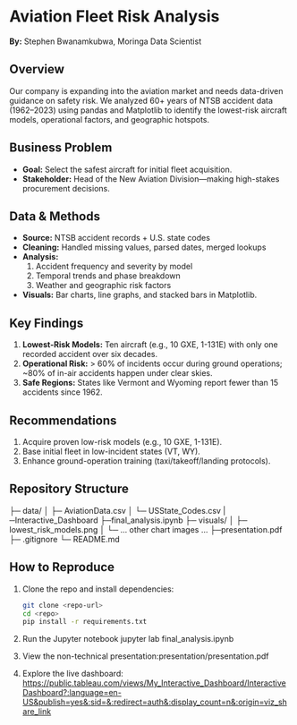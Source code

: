 # Aviation Fleet Risk Analysis

**By:** Stephen Bwanamkubwa, Moringa Data Scientist

## Overview  
Our company is expanding into the aviation market and needs data-driven guidance on safety risk. We analyzed 60+ years of NTSB accident data (1962–2023) using pandas and Matplotlib to identify the lowest-risk aircraft models, operational factors, and geographic hotspots.

## Business Problem  
- **Goal:** Select the safest aircraft for initial fleet acquisition.  
- **Stakeholder:** Head of the New Aviation Division—making high-stakes procurement decisions.

## Data & Methods  
- **Source:** NTSB accident records + U.S. state codes  
- **Cleaning:** Handled missing values, parsed dates, merged lookups  
- **Analysis:**  
  1. Accident frequency and severity by model  
  2. Temporal trends and phase breakdown  
  3. Weather and geographic risk factors  
- **Visuals:** Bar charts, line graphs, and stacked bars in Matplotlib.

## Key Findings  
1. **Lowest-Risk Models:** Ten aircraft (e.g., 10 GXE, 1-131E) with only one recorded accident over six decades.  
2. **Operational Risk:** > 60% of incidents occur during ground operations; ~80% of in-air accidents happen under clear skies.  
3. **Safe Regions:** States like Vermont and Wyoming report fewer than 15 accidents since 1962.

## Recommendations  
1. Acquire proven low-risk models (e.g., 10 GXE, 1-131E).  
2. Base initial fleet in low-incident states (VT, WY).  
3. Enhance ground-operation training (taxi/takeoff/landing protocols).

## Repository Structure  
├─ data/
│ ├─ AviationData.csv
│ └─ USState_Codes.csv
|─Interactive_Dashboard
├─final_analysis.ipynb
├─ visuals/
│ ├─ lowest_risk_models.png
│ └─ … other chart images …
├─presentation.pdf
├─ .gitignore
└─ README.md

## How to Reproduce  
1. Clone the repo and install dependencies:  
   ```bash
   git clone <repo-url>
   cd <repo>
   pip install -r requirements.txt

2. Run the Jupyter notebook 
jupyter lab final_analysis.ipynb

3. View the non-technical presentation:presentation/presentation.pdf

4. Explore the live dashboard: https://public.tableau.com/views/My_Interactive_Dashboard/InteractiveDashboard?:language=en-US&publish=yes&:sid=&:redirect=auth&:display_count=n&:origin=viz_share_link

